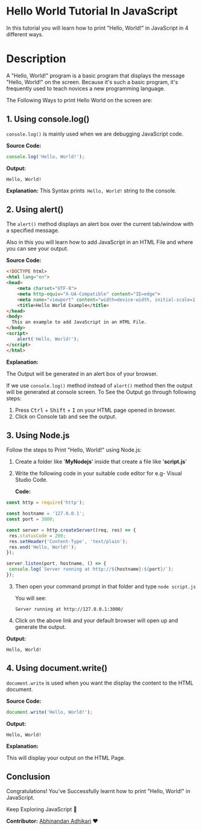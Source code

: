 # Hello World Tutorial In JavaScript
In this tutorial you will learn how to print "Hello, World!" in JavaScript in 4 different ways.

# Description
A "Hello, World!" program is a basic program that displays the message "Hello, World!" on the screen. Because it's such a basic program, it's frequently used to teach novices a new programming language.

The Following Ways to print Hello World on the screen are:

## 1. Using console.log()

```console.log()``` is mainly used when we are debugging JavaScript code. 

__Source Code:__
```javascript
console.log('Hello, World!');
```
__Output:__
```
Hello, World!
```
__Explanation:__
This Syntax prints``` Hello, World!```  string to the console.

## 2. Using alert()
The ```alert()``` method displays an alert box over the current tab/window with a specified message.

Also in this you will learn how to add JavaScript in an HTML File and where you can see your output.

__Source Code:__
```html
<!DOCTYPE html>
<html lang="en">
<head>
    <meta charset="UTF-8">
    <meta http-equiv="X-UA-Compatible" content="IE=edge">
    <meta name="viewport" content="width=device-width, initial-scale=1.0">
    <title>Hello World Example</title>
</head>
<body>
  This an example to add JavaScript in an HTML File.  
</body>
<script>
    alert('Hello, World!');
</script>
</html>
```
__Explanation:__

The Output will be generated in an alert box of your browser. 

If we use ```console.log()``` method instead of ```alert()``` method then the output will be generated at console screen. To See the Output go through following steps:
1. Press <kbd>Ctrl</kbd> + <kbd>Shift</kbd> + <kbd>I</kbd> on your HTML page opened in browser. 
2. Click on Console tab and see the output.

## 3. Using Node.js
Follow the steps to Print "Hello, World!" using Node.js:

1. Create a folder like '__MyNodejs__' inside that create a file like '__script.js__'
2. Write the following code in your suitable code editor for e.g- Visual Studio Code.
   
   __Code:__
 ```javascript  
const http = require('http');

const hostname = '127.0.0.1';
const port = 3000;

const server = http.createServer((req, res) => {
  res.statusCode = 200;
  res.setHeader('Content-Type', 'text/plain');
  res.end('Hello, World!');
});

server.listen(port, hostname, () => {
  console.log(`Server running at http://${hostname}:${port}/`);
});
```
3. Then open your command prompt in that folder and type ```node script.js```
   
   You will see:

   ```Server running at http://127.0.0.1:3000/```
4. Click on the above link and your default browser will open up and generate the output.

__Output:__

```Hello, World!```

## 4. Using document.write()

```document.write``` is used when you want the display the content to the HTML document.

__Source Code:__
```javascript
document.write('Hello, World!');
```
__Output:__
```
Hello, World!
```
__Explanation:__

This will display your output on the HTML Page.

## Conclusion
Congratulations! You've Successfully learnt how to print "Hello, World!" in JavaScript.

Keep Exploring JavaScript :wave:

__Contributor:__  [Abhinandan Adhikari](https://github.com/AbhinandanAdhikari) :heart:
